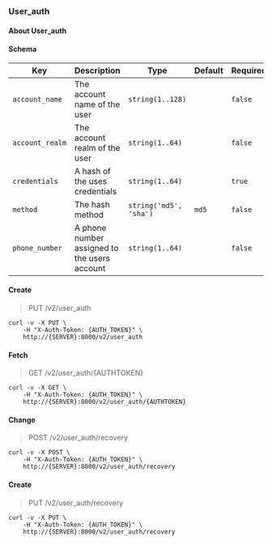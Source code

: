 ### User_auth

#### About User_auth

#### Schema

Key | Description | Type | Default | Required
--- | ----------- | ---- | ------- | --------
`account_name` | The account name of the user | `string(1..128)` |   | `false`
`account_realm` | The account realm of the user | `string(1..64)` |   | `false`
`credentials` | A hash of the uses credentials | `string(1..64)` |   | `true`
`method` | The hash method | `string('md5', 'sha')` | `md5` | `false`
`phone_number` | A phone number assigned to the users account | `string(1..64)` |   | `false`


#### Create

> PUT /v2/user_auth

```curl
curl -v -X PUT \
    -H "X-Auth-Token: {AUTH_TOKEN}" \
    http://{SERVER}:8000/v2/user_auth
```

#### Fetch

> GET /v2/user_auth/{AUTHTOKEN}

```curl
curl -v -X GET \
    -H "X-Auth-Token: {AUTH_TOKEN}" \
    http://{SERVER}:8000/v2/user_auth/{AUTHTOKEN}
```

#### Change

> POST /v2/user_auth/recovery

```curl
curl -v -X POST \
    -H "X-Auth-Token: {AUTH_TOKEN}" \
    http://{SERVER}:8000/v2/user_auth/recovery
```

#### Create

> PUT /v2/user_auth/recovery

```curl
curl -v -X PUT \
    -H "X-Auth-Token: {AUTH_TOKEN}" \
    http://{SERVER}:8000/v2/user_auth/recovery
```

